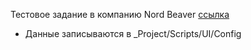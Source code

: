 Тестовое задание в компанию Nord Beaver
[ссылка](https://nordbeaver.getoutline.com/s/4817b982-eba4-4a57-912d-b2bf72291cec/doc/test-unity-ui-task-XtU2y4hpj6)
- Данные записываются в _Project/Scripts/UI/Config